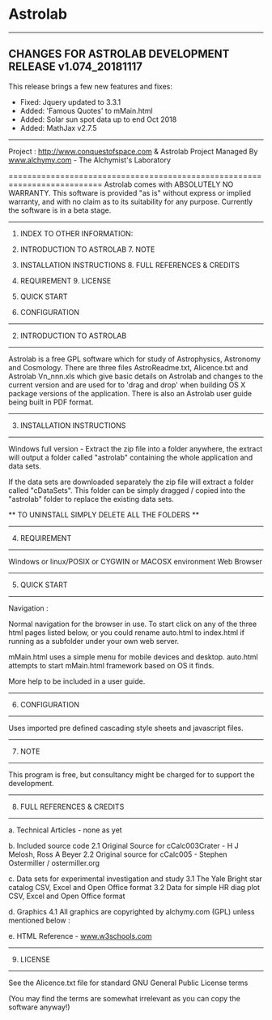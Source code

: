 # Astrolab
----------------------------------------------------------
CHANGES FOR ASTROLAB DEVELOPMENT RELEASE v1.074_20181117
----------------------------------------------------------

This release brings a few new features and fixes: 

- Fixed: Jquery updated to 3.3.1
- Added: 'Famous Quotes' to mMain.html
- Added: Solar sun spot data up to end Oct 2018
- Added: MathJax v2.7.5


--------------------------------------------------------------------------

   Project : http://www.conquestofspace.com & Astrolab
   Project Managed By www.alchymy.com - The Alchymist's Laboratory

==========================================================================
Astrolab comes with ABSOLUTELY NO WARRANTY.  This software is provided 
"as is" without express or implied warranty, and with no claim as to its 
suitability for any purpose. Currently the software is in a beta stage.

--------------------------------------------------------------------------

1. INDEX TO OTHER INFORMATION:  
                         
2. INTRODUCTION TO ASTROLAB      7. NOTE
3. INSTALLATION INSTRUCTIONS     8. FULL REFERENCES & CREDITS
4. REQUIREMENT                   9. LICENSE
5. QUICK START                  
6. CONFIGURATION                

--------------------------------------------------------------------------
2. INTRODUCTION TO ASTROLAB
--------------------------------------------------------------------------
Astrolab is a free GPL software which for study of Astrophysics, Astronomy 
and Cosmology. There are three files AstroReadme.txt, Alicence.txt and 
Astrolab Vn_nnn.xls which give basic details on Astrolab and changes to the 
current version and are used for to 'drag and drop' when building OS X 
package versions of the application. There is also an Astrolab user guide 
being built in PDF format.

--------------------------------------------------------------------------
3. INSTALLATION INSTRUCTIONS
--------------------------------------------------------------------------
Windows full version - Extract the zip file into a folder anywhere, the 
extract will output a folder called "astrolab" containing the whole 
application and data sets.

If the data sets are downloaded separately the zip file will extract a 
folder called "cDataSets". This folder can be simply dragged / copied into 
the "astrolab" folder to replace the existing data sets.

** TO UNINSTALL SIMPLY DELETE ALL THE FOLDERS **

--------------------------------------------------------------------------
4. REQUIREMENT
--------------------------------------------------------------------------
Windows or linux/POSIX or CYGWIN or MACOSX environment
Web Browser

--------------------------------------------------------------------------
5. QUICK START
--------------------------------------------------------------------------
Navigation :

Normal navigation for the browser in use. To start click on any of the 
three html pages listed below, or you could rename auto.html to index.html 
if running as a subfolder under your own web server.

mMain.html uses a simple menu for mobile devices and desktop.
auto.html attempts to start mMain.html framework based on OS it finds.

More help to be included in a user guide.

--------------------------------------------------------------------------
6. CONFIGURATION
--------------------------------------------------------------------------
Uses imported pre defined cascading style sheets and javascript files.

--------------------------------------------------------------------------
7. NOTE
--------------------------------------------------------------------------
This program is free, but consultancy might be charged for to support the 
development.

--------------------------------------------------------------------------
8. FULL REFERENCES & CREDITS
--------------------------------------------------------------------------
a. Technical Articles - none as yet

b. Included source code
   2.1 Original Source for cCalc003Crater - H J Melosh, Ross A Beyer 
   2.2 Original source for cCalc005 - Stephen Ostermiller / ostermiller.org

c. Data sets for experimental investigation and study
        3.1 The Yale Bright star catalog
            CSV, Excel and Open Office format
        3.2 Data for simple HR diag plot
            CSV, Excel and Open Office format


d. Graphics
	4.1 All graphics are copyrighted by alchymy.com (GPL) unless
		mentioned below :

e. HTML Reference - www.w3schools.com

--------------------------------------------------------------------------
9. LICENSE
--------------------------------------------------------------------------
   See the Alicence.txt file for standard GNU General Public License terms

   (You may find the terms are somewhat irrelevant as you can copy the 
   software anyway!)
 
